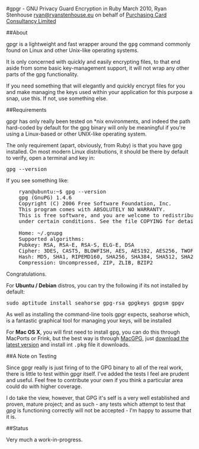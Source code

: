 #gpgr - GNU Privacy Guard Encryption in Ruby 
March 2010, Ryan Stenhouse <ryan@ryanstenhouse.eu> on behalf of [Purchasing
Card Consultancy Limited][1]

##About

gpgr is a lightweight and fast wrapper around the <tt>gpg</tt> command
commonly found on Linux and other Unix-like operating systems.

It is only concerned with quickly and easily encrypting files, to that
end aside from some basic key-management support, it will not wrap any
other parts of the gpg functionality.

If you need something that will elegantly and quickly encrypt files for
you and make managing the keys used within your application for this 
purpose a snap, use this. If not, use something else.

##Requirements

gpgr has only really been tested on *nix environments, and indeed the path
hard-coded by default for the gpg binary will only be meaningful if you're
using a Linux-based or other UNIX-like operating system.

The only requirement (apart, obviously, from Ruby) is that you have gpg 
installed. On most modern Linux distributions, it should be there by default
to verify, open a terminal and key in:

<tt>gpg --version</tt>

If you see something like:

<pre>
	ryan@ubuntu:~$ gpg --version
	gpg (GnuPG) 1.4.6
	Copyright (C) 2006 Free Software Foundation, Inc.
	This program comes with ABSOLUTELY NO WARRANTY.
	This is free software, and you are welcome to redistribute it
	under certain conditions. See the file COPYING for details.

	Home: ~/.gnupg
	Supported algorithms:
	Pubkey: RSA, RSA-E, RSA-S, ELG-E, DSA
	Cipher: 3DES, CAST5, BLOWFISH, AES, AES192, AES256, TWOFISH
	Hash: MD5, SHA1, RIPEMD160, SHA256, SHA384, SHA512, SHA224
	Compression: Uncompressed, ZIP, ZLIB, BZIP2
</pre>

Congratulations.

For **Ubuntu / Debian** distros, you can try the following if its not installed by default:

<tt>sudo aptitude install seahorse gpg-rsa gpgkeys gpgsm gpgv</tt>

As well as installing the command-line tools gpgr expects, seahorse which,
is a fantastic graphical tool for managing your keys, will be installed


For **Mac OS X**, you will first need to install <tt>gpg</tt>, you can do 
this through MacPorts or Frink, but the best way is through [MacGPG][2], just
[download the latest version][3] and install int <tt>.pkg</tt> file it downloads.

##A Note on Testing

Since gpgr really is just firing of to the GPG binary to all of the real work, there is little
to test within gpgr itself. I've added the tests I feel are prudent and useful. Feel free to
contribute your own if you think a particular area could do with higher coverage.

I do take the view, however, that GPG it's self is a very well established and proven, mature
project; and as such - any tests which attempt to test that *gpg* is functioning correctly will
not be accepted - I'm happy to assume that it is.

##Status

Very much a work-in-progress.


[1]: http://www.pccl.co.uk
[2]: http://macgpg.sourceforge.net/
[3]: http://sourceforge.net/projects/macgpg2/files/